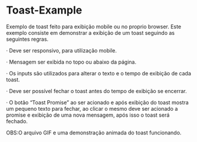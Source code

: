 # Toast-Example
Exemplo de toast feito para exibição mobile ou no proprio browser. 
Este exemplo consiste em demonstrar a exibição de um toast seguindo as seguintes regras.

·  Deve ser responsivo, para utilização mobile.

·  Mensagem ser exibida no topo ou abaixo da página.

·  Os inputs são utilizados para alterar o texto e o tempo de exibição de cada toast.

·  Deve ser possível fechar o toast antes do tempo de exibição se encerrar.

·  O botão “Toast Promise” ao ser acionado e após exibição do toast mostra um pequeno texto para fechar,
   ao clicar o mesmo deve ser acionado a promise e exibição de uma nova mensagem, após isso o toast será fechado. 


OBS:O arquivo GIF e uma demonstração animada do toast funcionando.
